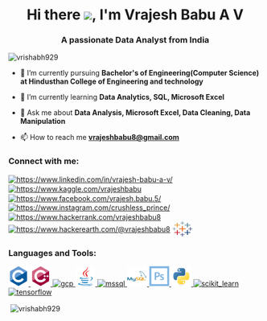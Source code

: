 <h1 align="center">Hi there <img src="https://media.giphy.com/media/hvRJCLFzcasrR4ia7z/giphy.gif" width="40px">, I'm Vrajesh Babu A V</h1>
<h3 align="center">A passionate Data Analyst from India</h3>

<p align="left"> <img src="https://komarev.com/ghpvc/?username=vrishabh929&label=Profile%20views&color=b70b4a&style=plastic" alt="vrishabh929" /> </p>

- 🔭 I’m currently pursuing **Bachelor's of Engineering(Computer Science) at Hindusthan College of Engineering and technology**

- 🌱 I’m currently learning **Data Analytics, SQL, Microsoft Excel**

- 💬 Ask me about **Data Analysis, Microsoft Excel, Data Cleaning, Data Manipulation**

- 📫 How to reach me **vrajeshbabu8@gmail.com**

<h3 align="left">Connect with me:</h3>
<p align="left">
<a href="https://linkedin.com/in/vrajesh-babu-a-v/" target="blank"><img align="center" src="https://raw.githubusercontent.com/rahuldkjain/github-profile-readme-generator/master/src/images/icons/Social/linked-in-alt.svg" alt="https://www.linkedin.com/in/vrajesh-babu-a-v/" height="30" width="40" /></a>
<a href="https://kaggle.com/vrajeshbabu" target="blank"><img align="center" src="https://raw.githubusercontent.com/rahuldkjain/github-profile-readme-generator/master/src/images/icons/Social/kaggle.svg" alt="https://www.kaggle.com/vrajeshbabu" height="30" width="40" /></a>
<a href="https://fb.com/vrajesh.babu.5/" target="blank"><img align="center" src="https://raw.githubusercontent.com/rahuldkjain/github-profile-readme-generator/master/src/images/icons/Social/facebook.svg" alt="https://www.facebook.com/vrajesh.babu.5/" height="30" width="40" /></a>
<a href="https://instagram.com/crushless_prince/" target="blank"><img align="center" src="https://raw.githubusercontent.com/rahuldkjain/github-profile-readme-generator/master/src/images/icons/Social/instagram.svg" alt="https://www.instagram.com/crushless_prince/" height="30" width="40" /></a>
<a href="https://www.hackerrank.com/vrajeshbabu8" target="blank"><img align="center" src="https://raw.githubusercontent.com/rahuldkjain/github-profile-readme-generator/master/src/images/icons/Social/hackerrank.svg" alt="https://www.hackerrank.com/vrajeshbabu8" height="30" width="40" /></a>
<a href="https://www.hackerearth.com/@vrajeshbabu8" target="blank"><img align="center" src="https://raw.githubusercontent.com/rahuldkjain/github-profile-readme-generator/master/src/images/icons/Social/hackerearth.svg" alt="https://www.hackerearth.com/@vrajeshbabu8" height="30" width="40" /></a>
 <a href="https://public.tableau.com/profile/vrajesh.babu.a.v#!/" target="blank"><img align="center" src="https://github.com/vrishabh929/vrishabh929/blob/main/tableau-software.svg" alt="https://public.tableau.com/profile/vrajesh.babu.a.v#!/" height="30" width="40" /></a>
</p>

<h3 align="left">Languages and Tools:</h3>
<p align="left"> <a href="https://www.cprogramming.com/" target="_blank"> <img src="https://raw.githubusercontent.com/devicons/devicon/master/icons/c/c-original.svg" alt="c" width="40" height="40"/> </a> <a href="https://www.w3schools.com/cpp/" target="_blank"> <img src="https://raw.githubusercontent.com/devicons/devicon/master/icons/cplusplus/cplusplus-original.svg" alt="cplusplus" width="40" height="40"/> </a> <a href="https://cloud.google.com" target="_blank"> <img src="https://www.vectorlogo.zone/logos/google_cloud/google_cloud-icon.svg" alt="gcp" width="40" height="40"/> </a> <a href="https://www.java.com" target="_blank"> <img src="https://raw.githubusercontent.com/devicons/devicon/master/icons/java/java-original.svg" alt="java" width="40" height="40"/> </a> <a href="https://www.microsoft.com/en-us/sql-server" target="_blank"> <img src="https://www.svgrepo.com/show/303229/microsoft-sql-server-logo.svg" alt="mssql" width="40" height="40"/> </a> <a href="https://www.mysql.com/" target="_blank"> <img src="https://raw.githubusercontent.com/devicons/devicon/master/icons/mysql/mysql-original-wordmark.svg" alt="mysql" width="40" height="40"/> </a> <a href="https://www.photoshop.com/en" target="_blank"> <img src="https://raw.githubusercontent.com/devicons/devicon/master/icons/photoshop/photoshop-line.svg" alt="photoshop" width="40" height="40"/> </a> <a href="https://www.python.org" target="_blank"> <img src="https://raw.githubusercontent.com/devicons/devicon/master/icons/python/python-original.svg" alt="python" width="40" height="40"/> </a> <a href="https://scikit-learn.org/" target="_blank"> <img src="https://upload.wikimedia.org/wikipedia/commons/0/05/Scikit_learn_logo_small.svg" alt="scikit_learn" width="40" height="40"/> </a> <a href="https://www.tensorflow.org" target="_blank"> <img src="https://www.vectorlogo.zone/logos/tensorflow/tensorflow-icon.svg" alt="tensorflow" width="40" height="40"/> </a> </p>

<p>&nbsp;<img align="center" src="https://github-readme-stats.vercel.app/api?username=vrishabh929&show_icons=true&theme=tokyonight&hide_border=true&locale=en" alt="vrishabh929" /></p>


